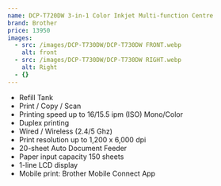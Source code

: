 ```yaml
---
name: DCP-T720DW 3-in-1 Color Inkjet Multi-function Centre
brand: Brother
price: 13950
images:
  - src: /images/DCP-T730DW/DCP-T730DW FRONT.webp
    alt: front
  - src: /images/DCP-T730DW/DCP-T730DW RIGHT.webp
    alt: Right
  - {}
---
```


* Refill Tank
* Print / Copy / Scan
* Printing speed up to 16/15.5 ipm (ISO) Mono/Color
* Duplex printing
* Wired / Wireless (2.4/5 Ghz)
* Print resolution up to 1,200 x 6,000 dpi
* 20-sheet Auto Document Feeder
* Paper input capacity 150 sheets
* 1-line LCD display
* Mobile print: Brother Mobile Connect App
